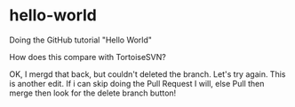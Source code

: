 # hello-world
Doing the GitHub tutorial "Hello World"

How does this compare with TortoiseSVN?

OK, I mergd that back, but couldn't deleted the branch.  Let's try again.
This is another edit.  If i can skip doing the Pull Request I will, else Pull then merge then look for the delete branch button!

